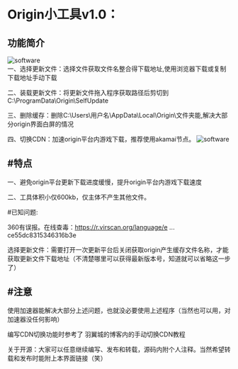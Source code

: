 Origin小工具v1.0：
=============
功能简介
--------------
![software](https://s1.ax1x.com/2020/04/16/JFdlQJ.png "")  
一、选择更新文件：选择文件获取文件名整合得下载地址,使用浏览器下载或复制下载地址手动下载

二、装载更新文件：将更新文件拖入程序获取路径后剪切到C:\\ProgramData\\Origin\\SelfUpdate

三、删除缓存：删除C:\Users\用户名\AppData\Local\Origin\文件夹能,解决大部分origin界面白屏的情况

四、切换CDN：加速origin平台内游戏下载，推荐使用akamai节点。
![software](https://s1.ax1x.com/2020/04/16/JFdMz4.png "") 

#特点
------------
一、避免origin平台更新下载进度缓慢，提升origin平台内游戏下载速度

二、工具体积小仅600kb，仅主体不产生其他文件。

#已知问题:

360有误报。在线查毒：https://r.virscan.org/language/e ... ce55dc8315346316b3e

选择更新文件：需要打开一次更新平台后关闭获取origin产生缓存文件名称，才能获取更新文件下载地址（不清楚哪里可以获得最新版本号，知道就可以省略这一步了）

#注意
----------
使用加速器能解决大部分上述问题，也就没必要使用上述程序（当然也可以用，对加速器没任何影响）

编写CDN切换功能时参考了 羽翼城的博客内的手动切换CDN教程

关于开源：大家可以任意继续编写、发布和转载，源码内附个人注释。当然希望转载和发布时能附上本界面链接（笑）
